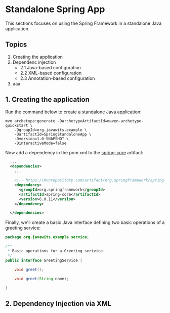 # Standalone Spring App

This sections focuses on using the Spring Framework in a standalone Java application.

## Topics
1. Creating the application
2. Dependenc injection
    - 2.1 Java-based configuration
    - 2.2 XML-based configuration
    - 2.3 Annotation-based configuration
4. aaa

## 1. Creating the application

Run the command below to create a standalone Java application:
```console
mvn archetype:generate -DarchetypeArtifactId=maven-archetype-quickstart \
    -DgroupId=org.javawits.example \
    -DartifactId=SpringStandaloneApp \
    -Dversion=1.0-SNAPSHOT \
    -DinteractiveMode=false
```

Now add a dependency in the pom.xml to the [spring-core](https://mvnrepository.com/artifact/org.springframework/spring-core) artifact:
```xml
  ...
  <dependencies>
    ...

    <!-- https://mvnrepository.com/artifact/org.springframework/spring-core -->
    <dependency>
      <groupId>org.springframework</groupId>
      <artifactId>spring-core</artifactId>
      <version>6.0.11</version>
    </dependency>

  </dependencies>
```

Finally, we'll create a basic Java interface defining two basic operations of a greeting service:
```java
package org.javawits.example.service;

/**
 * Basic operations for a Greeting serivice.
 */
public interface GreetingService {

	void greet();

	void greet(String name);

}
```

## 2. Dependency Injection via XML
